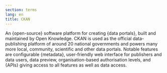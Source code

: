 ```yaml
---
section: terms
lang: en
title: CKAN
---
```


An {open-source} software platform for creating {data portals}, built and maintained by Open Knowledge. CKAN is used as the official data-publishing platform of around 20 national governments and powers many more local, community, scientific and other data portals. Notable features are configurable {metadata}, user-friendly web interface for publishers and data users, data preview, organisation-based authorisation levels, and {APIs} giving access to all features as well as data access.